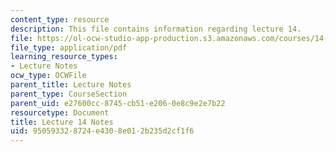 ```yaml
---
content_type: resource
description: This file contains information regarding lecture 14.
file: https://ol-ocw-studio-app-production.s3.amazonaws.com/courses/14-581-international-economics-i-spring-2013/950593328724e4308e012b235d2cf1f6_MIT14_581S13_classnotes14.pdf
file_type: application/pdf
learning_resource_types:
- Lecture Notes
ocw_type: OCWFile
parent_title: Lecture Notes
parent_type: CourseSection
parent_uid: e27600cc-8745-cb51-e206-0e8c9e2e7b22
resourcetype: Document
title: Lecture 14 Notes
uid: 95059332-8724-e430-8e01-2b235d2cf1f6
---
```

